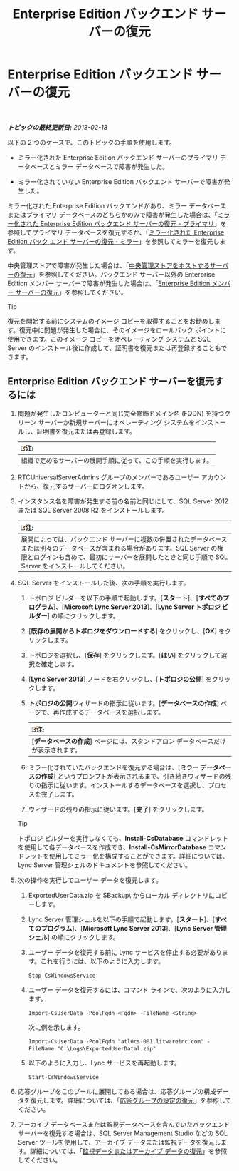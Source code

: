 ﻿---
title: Enterprise Edition バックエンド サーバーの復元
TOCTitle: Enterprise Edition バックエンド サーバーの復元
ms:assetid: 1450eb4e-3315-4d02-8f02-6e1791fb1550
ms:mtpsurl: https://technet.microsoft.com/ja-jp/library/Hh202163(v=OCS.15)
ms:contentKeyID: 52056538
ms.date: 05/19/2016
mtps_version: v=OCS.15
ms.translationtype: HT
---

# Enterprise Edition バックエンド サーバーの復元

 

_**トピックの最終更新日:** 2013-02-18_

以下の 2 つのケースで、このトピックの手順を使用します。

  - ミラー化された Enterprise Edition バックエンド サーバーのプライマリ データベースとミラー データベースで障害が発生した。

  - ミラー化されていない Enterprise Edition バックエンド サーバーで障害が発生した。

ミラー化された Enterprise Edition バックエンドがあり、ミラー データベースまたはプライマリ データベースのどちらかのみで障害が発生した場合は、「[ミラー化された Enterprise Edition バックエンド サーバーの復元 - プライマリ](lync-server-2013-restoring-a-mirrored-enterprise-edition-back-end-server-primary.md)」を参照してプライマリ データベースを復元するか、「[ミラー化された Enterprise Edition バック エンド サーバーの復元 - ミラー](lync-server-2013-restoring-a-mirrored-enterprise-edition-back-end-server-mirror.md)」を参照してミラーを復元します。

中央管理ストアで障害が発生した場合は、「[中央管理ストアをホストするサーバーの復元](lync-server-2013-restoring-the-server-hosting-the-central-management-store.md)」を参照してください。バックエンド サーバー以外の Enterprise Edition メンバー サーバーで障害が発生した場合は、「[Enterprise Edition メンバー サーバーの復元](lync-server-2013-restoring-an-enterprise-edition-member-server.md)」を参照してください。


> [!TIP]
> 復元を開始する前にシステムのイメージ コピーを取得することをお勧めします。復元中に問題が発生した場合に、そのイメージをロールバック ポイントに使用できます。このイメージ コピーをオペレーティング システムと SQL Server のインストール後に作成して、証明書を復元または再登録することもできます。



## Enterprise Edition バックエンド サーバーを復元するには

1.  問題が発生したコンピューターと同じ完全修飾ドメイン名 (FQDN) を持つクリーン サーバーか新規サーバーにオペレーティング システムをインストールし、証明書を復元または再登録します。
    
    <table>
    <thead>
    <tr class="header">
    <th><img src="images/Gg412781.note(OCS.15).gif" title="note" alt="note" />注:</th>
    </tr>
    </thead>
    <tbody>
    <tr class="odd">
    <td>組織で定めるサーバーの展開手順に従って、この手順を実行します。</td>
    </tr>
    </tbody>
    </table>


2.  RTCUniversalServerAdmins グループのメンバーであるユーザー アカウントから、復元するサーバーにログオンします。

3.  インスタンス名を障害が発生する前の名前と同じにして、SQL Server 2012 または SQL Server 2008 R2 をインストールします。
    
    <table>
    <thead>
    <tr class="header">
    <th><img src="images/Gg412781.note(OCS.15).gif" title="note" alt="note" />注:</th>
    </tr>
    </thead>
    <tbody>
    <tr class="odd">
    <td>展開によっては、バックエンド サーバーに複数の併置されたデータベースまたは別々のデータベースが含まれる場合があります。SQL Server の権限とログインも含めて、最初にサーバーを展開したときと同じ手順で SQL Server をインストールしてください。</td>
    </tr>
    </tbody>
    </table>


4.  SQL Server をインストールした後、次の手順を実行します。
    
    1.  トポロジ ビルダーを以下の手順で起動します。\[**スタート**\]、\[**すべてのプログラム**\]、\[**Microsoft Lync Server 2013**\]、\[**Lync Server トポロジ ビルダー**\] の順にクリックします。
    
    2.  \[**既存の展開からトポロジをダウンロードする**\] をクリックし、\[**OK**\] をクリックします。
    
    3.  トポロジを選択し、\[**保存**\] をクリックします。\[**はい**\] をクリックして選択を確定します。
    
    4.  \[**Lync Server 2013**\] ノードを右クリックし、\[**トポロジの公開**\] をクリックします。
    
    5.  **トポロジの公開**ウィザードの指示に従います。\[**データベースの作成**\] ページで、再作成するデータベースを選択します。
        
        <table>
        <thead>
        <tr class="header">
        <th><img src="images/Gg412781.note(OCS.15).gif" title="note" alt="note" />注:</th>
        </tr>
        </thead>
        <tbody>
        <tr class="odd">
        <td>[<strong>データベースの作成</strong>] ページには、スタンドアロン データベースだけが表示されます。</td>
        </tr>
        </tbody>
        </table>
    
    6.  ミラー化されていたバックエンドを復元する場合は、\[**ミラー データベースの作成**\] というプロンプトが表示されるまで、引き続きウィザードの残りの指示に従います。インストールするデータベースを選択し、プロセスを完了します。
    
    7.  ウィザードの残りの指示に従います。\[**完了**\] をクリックします。
    

    > [!TIP]
    > トポロジ ビルダーを実行しなくても、<STRONG>Install-CsDatabase</STRONG> コマンドレットを使用して各データベースを作成でき、<STRONG>Install-CsMirrorDatabase</STRONG> コマンドレットを使用してミラー化を構成することができます。詳細については、Lync Server 管理シェルのドキュメントを参照してください。



5.  次の操作を実行してユーザー データを復元します。
    
    1.  ExportedUserData.zip を $Backup\\ からローカル ディレクトリにコピーします。
    
    2.  Lync Server 管理シェルを以下の手順で起動します。\[**スタート**\]、\[**すべてのプログラム**\]、\[**Microsoft Lync Server 2013**\]、\[**Lync Server 管理シェル**\] の順にクリックします。
    
    3.  ユーザー データを復元する前に Lync サービスを停止する必要があります。これを行うには、以下のように入力します。
        
            Stop-CsWindowsService
    
    4.  ユーザー データを復元するには、コマンド ラインで、次のように入力します。
        
            Import-CsUserData -PoolFqdn <Fqdn> -FileName <String>
        
        次に例を示します。
        
            Import-CsUserData -PoolFqdn "atl0cs-001.litwareinc.com" -FileName "C:\Logs\ExportedUserDatal.zip"
    
    5.  以下のように入力し、Lync サービスを再起動します。
        
            Start-CsWindowsService

6.  応答グループをこのプールに展開してある場合は、応答グループの構成データを復元します。詳細については、「[応答グループの設定の復元](lync-server-2013-restoring-response-group-settings.md)」を参照してください。

7.  アーカイブ データベースまたは監視データベースを含んでいたバックエンド サーバーを復元する場合は、SQL Server Management Studio などの SQL Server ツールを使用して、アーカイブ データまたは監視データを復元します。詳細については、「[監視データまたはアーカイブ データの復元](lync-server-2013-restoring-monitoring-or-archiving-data.md)」を参照してください。

